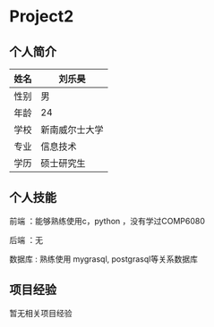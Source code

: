 # Project2

## 个人简介

|姓名|刘乐昊|
|------|------|
|性别|男|
|年龄|24|
|学校|新南威尔士大学|
|专业|信息技术|
|学历|硕士研究生|

## 个人技能
前端 ：能够熟练使用c，python ，没有学过COMP6080 

后端 ：无  

数据库 : 熟练使用 mygrasql, postgrasql等关系数据库  


## 项目经验
暂无相关项目经验


